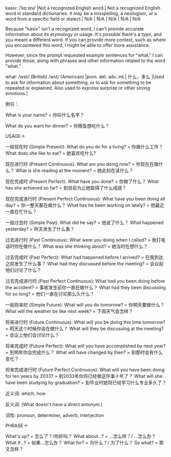 kasiv: /ˈkɑːsɪv/ |Not a recognized English word.| Not a recognized English word in standard dictionaries.  It may be a misspelling, a neologism, or a word from a specific field or dialect.|  N/A | N/A | N/A | N/A | N/A


Because "kasiv" isn't a recognized word, I can't provide accurate information about its etymology or usage. It's possible there's a typo, and you meant a different word.  If you can provide more context, such as where you encountered this word, I might be able to offer more assistance.

However, since the prompt requested example sentences for "what," I can provide those, along with phrases and other information related to the word "what."

what: /wɒt/ (British) /wʌt/ (American) |pron. det. adv. int.| 什么，多么 |Used to ask for information about something, or to ask for something to be repeated or explained. Also used to express surprise or other strong emotions.|

例句：

What is your name? = 你叫什么名字？

What do you want for dinner? = 你晚饭想吃什么？


USAGE->

一般现在时 (Simple Present):
What do you do for a living? = 你做什么工作？
What does she like to eat? = 她喜欢吃什么?


现在进行时 (Present Continuous):
What are you doing now? = 你现在在做什么？
What is she reading at the moment? = 她此刻在读什么？


现在完成时 (Present Perfect):
What have you done? = 你做了什么？
What has she achieved so far? = 到目前为止她取得了什么成就？


现在完成进行时 (Present Perfect Continuous):
What have you been doing all day? = 你一整天都在做什么？
What has he been working on lately? = 他最近一直在忙什么？


一般过去时 (Simple Past):
What did he say? = 他说了什么？
What happened yesterday? = 昨天发生了什么事？


过去进行时 (Past Continuous):
What were you doing when I called? = 我打电话时你在做什么？
What was she thinking about? = 她当时在想什么？


过去完成时 (Past Perfect):
What had happened before I arrived? = 在我到达之前发生了什么事？
What had they discussed before the meeting? = 会议前他们讨论了什么？


过去完成进行时 (Past Perfect Continuous):
What had you been doing before the accident? = 事故发生前你一直在做什么？
What had they been discussing for so long? = 他们一直在讨论那么久什么？


一般将来时 (Simple Future):
What will you do tomorrow? = 你明天要做什么？
What will the weather be like next week? = 下周天气会怎样？


将来进行时 (Future Continuous):
What will you be doing this time tomorrow? = 明天这个时候你会在做什么？
What will they be discussing at the meeting? = 会议上他们会讨论什么？


将来完成时 (Future Perfect):
What will you have accomplished by next year? = 到明年你会完成什么？
What will have changed by then? = 到那时会有什么变化？


将来完成进行时 (Future Perfect Continuous):
What will you have been doing for ten years by 2033? = 到2033年你将已经做这件事十年了？
What will she have been studying by graduation? = 到毕业时她将已经学习什么专业多久了？


近义词: which, how

反义词:  (What doesn't have a direct antonym.)

词性: pronoun, determiner, adverb, interjection


PHRASE->

What's up? = 怎么了？/你好吗？
What about...? = ...怎么样？/ ...怎么办？
What if...? = 如果...怎么办？
What for? = 为什么？/ 为了什么？
So what? = 那又怎样？
